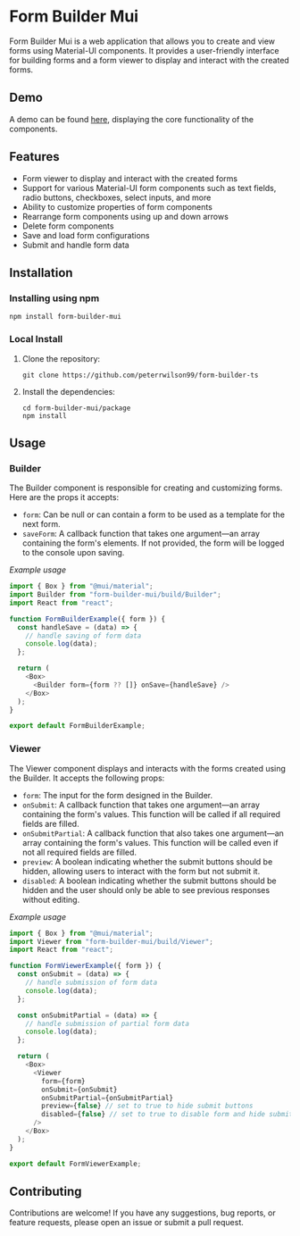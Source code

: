 # Form Builder Mui

Form Builder Mui is a web application that allows you to create and view forms using Material-UI components. It provides a user-friendly interface for building forms and a form viewer to display and interact with the created forms.

## Demo

A demo can be found [here](https://form-builder-ts.vercel.app/), displaying the core functionality of the components.

## Features

- Form viewer to display and interact with the created forms
- Support for various Material-UI form components such as text fields, radio buttons, checkboxes, select inputs, and more
- Ability to customize properties of form components
- Rearrange form components using up and down arrows
- Delete form components
- Save and load form configurations
- Submit and handle form data

## Installation

### Installing using npm

```shell
npm install form-builder-mui
```

### Local Install
1. Clone the repository:

   ```shell
   git clone https://github.com/peterrwilson99/form-builder-ts
   ```
2. Install the dependencies:

    ```
    cd form-builder-mui/package
    npm install
    ```

## Usage

### Builder

The Builder component is responsible for creating and customizing forms. Here are the props it accepts:

- `form`: Can be null or can contain a form to be used as a template for the next form.
- `saveForm`: A callback function that takes one argument—an array containing the form's elements. If not provided, the form will be logged to the console upon saving.

*Example usage*
```js
import { Box } from "@mui/material";
import Builder from "form-builder-mui/build/Builder";
import React from "react";

function FormBuilderExample({ form }) {
  const handleSave = (data) => {
    // handle saving of form data
    console.log(data);
  };

  return (
    <Box>
      <Builder form={form ?? []} onSave={handleSave} />
    </Box>
  );
}

export default FormBuilderExample;
```

### Viewer
The Viewer component displays and interacts with the forms created using the Builder. It accepts the following props:

- `form`: The input for the form designed in the Builder.
- `onSubmit`: A callback function that takes one argument—an array containing the form's values. This function will be called if all required fields are filled.
- `onSubmitPartial`: A callback function that also takes one argument—an array containing the form's values. This function will be called even if not all required fields are filled.
- `preview`: A boolean indicating whether the submit buttons should be hidden, allowing users to interact with the form but not submit it.
- `disabled`: A boolean indicating whether the submit buttons should be hidden and the user should only be able to see previous responses without editing.

*Example usage*

```js
import { Box } from "@mui/material";
import Viewer from "form-builder-mui/build/Viewer";
import React from "react";

function FormViewerExample({ form }) {
  const onSubmit = (data) => {
    // handle submission of form data
    console.log(data);
  };

  const onSubmitPartial = (data) => {
    // handle submission of partial form data
    console.log(data);
  };

  return (
    <Box>
      <Viewer
        form={form}
        onSubmit={onSubmit}
        onSubmitPartial={onSubmitPartial}
        preview={false} // set to true to hide submit buttons
        disabled={false} // set to true to disable form and hide submit buttons
      />
    </Box>
  );
}

export default FormViewerExample;
```

## Contributing

Contributions are welcome! If you have any suggestions, bug reports, or feature requests, please open an issue or submit a pull request.

